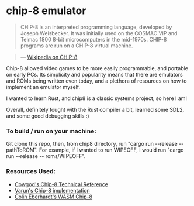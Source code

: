 # chip-8 emulator

> CHIP-8 is an interpreted programming language, developed by Joseph Weisbecker. It was initially used on the COSMAC VIP and Telmac 1800 8-bit microcomputers in the mid-1970s. CHIP-8 programs are run on a CHIP-8 virtual machine. 

> — [Wikipedia on CHIP-8](https://en.wikipedia.org/wiki/CHIP-8)

Chip-8 allowed video games to be more easily programmable, and portable on early PCs. Its simplicity and popularity means that there are emulators and ROMs being written even today, and a plethora of resources on how to implement an emulator myself.

I wanted to learn Rust, and chip8 is a classic systems project, so here I am! 

Overall, definitely fought with the Rust compiler a bit, learned some SDL2, and some good debugging skills :)

### To build / run on your machine: 

Git clone this repo, then, from chip8 directory, run "cargo run --release -- pathToROM". For example, if I wanted to run WIPEOFF, I would run "cargo run --release -- roms/WIPEOFF". 

### Resources Used:
- [Cowgod's Chip-8 Technical Reference](http://devernay.free.fr/hacks/chip8/C8TECH10.HTM#1.0)
- [Varun's Chip-8 implementation](https://github.com/varunshenoy/rusty-chip8/tree/main)
- [Colin Eberhardt's WASM Chip-8](https://colineberhardt.github.io/wasm-rust-chip8/web/)